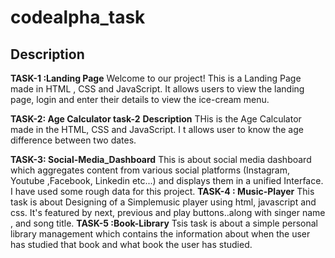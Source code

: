 # codealpha_task 
## Description
**TASK-1 :Landing Page**
Welcome to our project! This is a Landing Page made in HTML , CSS  and JavaScript. It allows users to view the landing page, login and enter their details to view the ice-cream menu. 

**TASK-2: Age Calculator task-2**
**Description**
THis is the Age Calculator made in the HTML, CSS and JavaScript. I t allows user to know the age difference between two dates.

**TASK-3: Social-Media_Dashboard**
This is about social media dashboard which aggregates content from various social platforms (Instagram, Youtube ,Facebook, Linkedin etc...) and displays them in a unified Interface.
I have used some rough data for this project.
**TASK-4 : Music-Player**
This task is about Designing of a Simplemusic player using html, javascript and css. It's featured by next, previous and play buttons..along with singer name , and song title.
**TASK-5 :Book-Library**
Tsis task is about a simple personal library management which contains the information about when the user has studied that book and what book the user has studied. 

